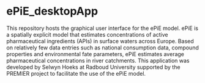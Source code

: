 # ePiE_desktopApp

This repository hosts the graphical user interface for the ePiE model. ePiE is a spatially explicit model that estimates concentrations of active pharmaceutical ingredients (APIs) in surface waters across Europe. Based on relatively few data entries such as national consumption data, compound properties and environmental fate parameters, ePiE estimates average pharmaceutical concentrations in river catchments. This application was developed by Selwyn Hoeks at Radboud University supported by the PREMIER project to facilitate the use of the ePiE model.

